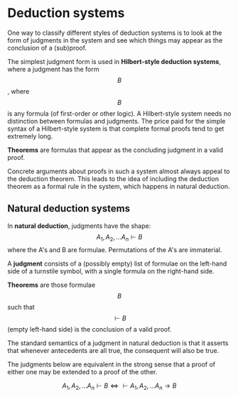 # Deduction systems

One way to classify different styles of deduction systems is to look at the form of judgments in the system and see which things may appear as the conclusion of a (sub)proof.

The simplest judgment form is used in **Hilbert-style deduction systems**, where a judgment has the form $$B$$, where $$B$$ is any formula (of first-order or other logic). A Hilbert-style system needs no distinction between formulas and judgments. The price paid for the simple syntax of a Hilbert-style system is that complete formal proofs tend to get extremely long.

**Theorems** are formulas that appear as the concluding judgment in a valid proof.

Concrete arguments about proofs in such a system almost always appeal to the deduction theorem. This leads to the idea of including the deduction theorem as a formal rule in the system, which happens in natural deduction.


## Natural deduction systems

In **natural deduction**, judgments have the shape:
$$A_1, A_2, \dots A_n \vdash B$$
where the A's and B are formulae. Permutations of the A's are immaterial.

A **judgment** consists of a (possibly empty) list of formulae on the left-hand side of a turnstile symbol, with a single formula on the right-hand side.

**Theorems** are those formulae $$B$$ such that
$$\vdash B$$
(empty left-hand side) is the conclusion of a valid proof.

The standard semantics of a judgment in natural deduction is that it asserts that whenever antecedents are all true, the consequent will also be true.

The judgments below are equivalent in the strong sense that a proof of either one may be extended to a proof of the other.

$$
A_1, A_2, \dots A_n \vdash B
\iff
\vdash A_1, A_2, \dots A_n \to B
$$
